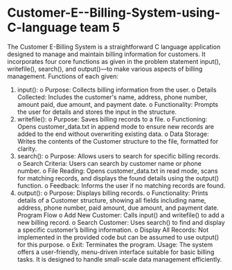 # Customer-E--Billing-System-using-C-language team 5
The Customer E-Billing System is a straightforward C language application designed to manage and maintain billing information for customers. It incorporates four core functions as given in the problem statement input(), writefile(), search(), and output()—to make various aspects of billing management.
Functions of each given:
1.	input():
o	Purpose: Collects billing information from the user.
o	Details Collected: Includes the customer's name, address, phone number, amount paid, due amount, and payment date.
o	Functionality: Prompts the user for details and stores the input in the structure.
2.	writefile():
o	Purpose: Saves billing records to a file.
o	Functioning: Opens customer_data.txt in append mode to ensure new records are added to the end without overwriting existing data.
o	Data Storage: Writes the contents of the Customer structure to the file, formatted for clarity.
3.	search():
o	Purpose: Allows users to search for specific billing records.
o	Search Criteria: Users can search by customer name or phone number.
o	File Reading: Opens customer_data.txt in read mode, scans for matching records, and displays the found details using the output() function.
o	Feedback: Informs the user if no matching records are found.
4.	output():
o	Purpose: Displays billing records.
o	Functionality: Prints details of a Customer structure, showing all fields including name, address, phone number, paid amount, due amount, and payment date.
Program Flow
o	Add New Customer: Calls input() and writefile() to add a new billing record.
o	Search Customer: Uses search() to find and display a specific customer’s billing information.
o	Display All Records: Not implemented in the provided code but can be assumed to use output() for this purpose.
o	Exit: Terminates the program.
Usage:
The system offers a user-friendly, menu-driven interface suitable for basic billing tasks. It is designed to handle small-scale data management efficiently.

